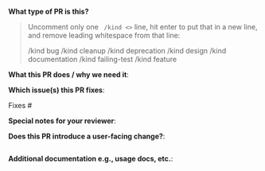 <!--  Thanks for sending a pull request!  Here are some tips for you:

1. If this is your first time, please read our contributor guidelines: https://github.com/fdte-dsd/community/contributors/guide.#your_first_contribution and developer guide https://github.com/fdte-dsd/community/contributors/dev/guide.md#development_guide
2. Please label this pull request according to what type of issue you are addressing, especially if this is a release targeted pull request. For reference on required PR/issue labels, read here:
https://github.com/fdte-dsd/community/contributors/dev/guide#labeling_pr_for_release
3. Ensure you have added or ran the appropriate tests for your PR: https://github.com/fdte-dsd/community/contributors/dev/guide#tests
-->

**What type of PR is this?**
> Uncomment only one ` /kind <>` line, hit enter to put that in a new line, and remove leading whitespace from that line:
>
> /kind bug
> /kind cleanup
> /kind deprecation
> /kind design
> /kind documentation
> /kind failing-test
> /kind feature

**What this PR does / why we need it**:

**Which issue(s) this PR fixes**:
<!--
*Automatically closes linked issue when PR is merged.
Usage: `Fixes #<issue number>`, or `Fixes (paste link of issue)`.
_If PR is about `failing-tests or flakes`, please post the related issues/tests in a comment and do not use `Fixes`_*
-->
Fixes #

**Special notes for your reviewer**:

**Does this PR introduce a user-facing change?**:
<!--
If no, just write "NONE" in the release-note block below.
If yes, a release note is required:
Enter your extended release note in the block below. If the PR requires additional action from users switching to the new release, include the string "action required".

For more information on release notes see: https://github.com/fdte-dsd/community/contributors/dev/guide/release_notes.md
-->
```release-note

```

**Additional documentation e.g., usage docs, etc.**:

<!--
This section can be blank if this pull request does not require a release note.

When adding links which point to resources within git repositories, like
KEPs or supporting documentation, please reference a specific commit and avoid
linking directly to the master branch. This ensures that links reference a
specific point in time, rather than a document that may change over time.

See here for guidance on getting permanent links to files: https://help.github.com/en/articles/getting-permanent-links-to-files

Please use the following format for linking documentation:
- [KEP]: <link>
- [Usage]: <link>
- [Other doc]: <link>
-->
```docs
```
